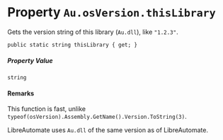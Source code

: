 # Property `Au.osVersion.thisLibrary`

Gets the version string of this library (`Au.dll`), like `"1.2.3"`.

```
public static string thisLibrary { get; }
```

##### Property Value

`string`

#### Remarks

This function is fast, unlike `typeof(osVersion).Assembly.GetName().Version.ToString(3)`.

LibreAutomate uses `Au.dll` of the same version as of LibreAutomate.